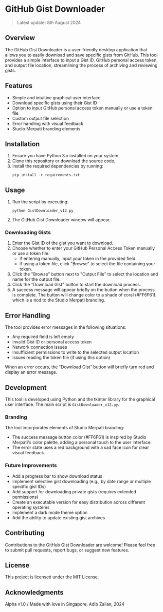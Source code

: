 # GitHub Gist Downloader
> Latest update: 8th August 2024

## Overview

The GitHub Gist Downloader is a user-friendly desktop application that allows you to easily download and save specific gists from GitHub. This tool provides a simple interface to input a Gist ID, GitHub personal access token, and output file location, streamlining the process of archiving and reviewing gists.

## Features

- Simple and intuitive graphical user interface
- Download specific gists using their Gist ID
- Option to input GitHub personal access token manually or use a token file
- Custom output file selection
- Error handling with visual feedback
- Studio Merpati branding elements

## Installation

1. Ensure you have Python 3.x installed on your system.
2. Clone this repository or download the source code.
3. Install the required dependencies by running:
   ```
   pip install -r requirements.txt
   ```

## Usage

1. Run the script by executing:
   ```
   python GistDownloader_v12.py
   ```
2. The GitHub Gist Downloader window will appear.

### Downloading Gists

1. Enter the Gist ID of the gist you want to download.
2. Choose whether to enter your GitHub Personal Access Token manually or use a token file:
   - If entering manually, input your token in the provided field.
   - If using a token file, click "Browse" to select the file containing your token.
3. Click the "Browse" button next to "Output File" to select the location and name for the output file.
4. Click the "Download Gist" button to start the download process.
5. A success message will appear briefly on the button when the process is complete. The button will change color to a shade of coral (#FF6F61), which is a nod to the Studio Merpati branding.

## Error Handling

The tool provides error messages in the following situations:
- Any required field is left empty
- Invalid Gist ID or personal access token
- Network connection issues
- Insufficient permissions to write to the selected output location
- Issues reading the token file (if using this option)

When an error occurs, the "Download Gist" button will briefly turn red and display an error message.

## Development

This tool is developed using Python and the tkinter library for the graphical user interface. The main script is `GistDownloader_v12.py`.

### Branding

The tool incorporates elements of Studio Merpati branding:
- The success message button color (#FF6F61) is inspired by Studio Merpati's color palette, adding a personal touch to the user interface.
- The error state uses a red background with a sad face icon for clear visual feedback.

### Future Improvements

- Add a progress bar to show download status
- Implement selective gist downloading (e.g., by date range or multiple specific gist IDs)
- Add support for downloading private gists (requires extended permissions)
- Create an executable version for easy distribution across different operating systems
- Implement a dark mode theme option
- Add the ability to update existing gist archives

## Contributing

Contributions to the GitHub Gist Downloader are welcome! Please feel free to submit pull requests, report bugs, or suggest new features.

## License

This project is licensed under the MIT License.

## Acknowledgments

Alpha v1.0 / Made with love in Singapore, Adib Zailan, 2024
